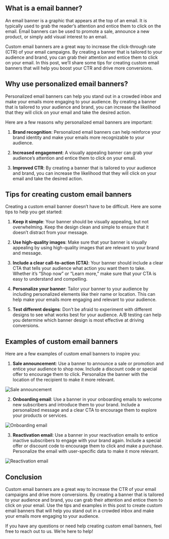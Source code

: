 ## What is a email banner?

An email banner is a graphic that appears at the top of an email. It is typically used to grab the reader’s attention and entice them to click on the email. Email banners can be used to promote a sale, announce a new product, or simply add visual interest to an email.

Custom email banners are a great way to increase the click-through rate (CTR) of your email campaigns. By creating a banner that is tailored to your audience and brand, you can grab their attention and entice them to click on your email. In this post, we’ll share some tips for creating custom email banners that will help you boost your CTR and drive more conversions.

## Why use personalized email banners?

Personalized email banners can help you stand out in a crowded inbox and make your emails more engaging to your audience. By creating a banner that is tailored to your audience and brand, you can increase the likelihood that they will click on your email and take the desired action.

Here are a few reasons why personalized email banners are important:

1. **Brand recognition**: Personalized email banners can help reinforce your brand identity and make your emails more recognizable to your audience.

2. **Increased engagement**: A visually appealing banner can grab your audience’s attention and entice them to click on your email.

3. **Improved CTR**: By creating a banner that is tailored to your audience and brand, you can increase the likelihood that they will click on your email and take the desired action.

## Tips for creating custom email banners

Creating a custom email banner doesn’t have to be difficult. Here are some tips to help you get started:

1. **Keep it simple**: Your banner should be visually appealing, but not overwhelming. Keep the design clean and simple to ensure that it doesn’t distract from your message.

2. **Use high-quality images**: Make sure that your banner is visually appealing by using high-quality images that are relevant to your brand and message.

3. **Include a clear call-to-action (CTA)**: Your banner should include a clear CTA that tells your audience what action you want them to take. Whether it’s “Shop now” or “Learn more,” make sure that your CTA is easy to understand and compelling.

4. **Personalize your banner**: Tailor your banner to your audience by including personalized elements like their name or location. This can help make your emails more engaging and relevant to your audience.

5. **Test different designs**: Don’t be afraid to experiment with different designs to see what works best for your audience. A/B testing can help you determine which banner design is most effective at driving conversions.

## Examples of custom email banners

Here are a few examples of custom email banners to inspire you:

1. **Sale announcement**: Use a banner to announce a sale or promotion and entice your audience to shop now. Include a discount code or special offer to encourage them to click. Personalize the banner with the location of the recipient to make it more relevant.

![Sale announcement](https://res.cloudinary.com/diroilukd/image/upload/v1720897999/blogs/fb01edeb-085d-4c7a-8267-6b2ebcd89801.png)

2. **Onboarding email**: Use a banner in your onboarding emails to welcome new subscribers and introduce them to your brand. Include a personalized message and a clear CTA to encourage them to explore your products or services.

![Onboarding email](https://res.cloudinary.com/diroilukd/image/upload/w_400/v1720899809/blogs/5ea992ec55c37c5c75009e7e_welcome-headspace_ydjcrx_1_dfwu5a.png)

3. **Reactivation email**: Use a banner in your reactivation emails to entice inactive subscribers to engage with your brand again. Include a special offer or discount code to encourage them to click and make a purchase. Personalize 
the email with user-specific data to make it more relevant.

![Reactivation email](https://res.cloudinary.com/diroilukd/image/upload/w_400/v1720900883/blogs/Untitled_design_1_1_ualpkl.png)

## Conclusion

Custom email banners are a great way to increase the CTR of your email campaigns and drive more conversions. By creating a banner that is tailored to your audience and brand, you can grab their attention and entice them to click on your email. Use the tips and examples in this post to create custom email banners that will help you stand out in a crowded inbox and make your emails more engaging to your audience.

If you have any questions or need help creating custom email banners, feel free to reach out to us. We’re here to help!



